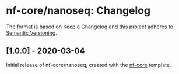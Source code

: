 # nf-core/nanoseq: Changelog

The format is based on [Keep a Changelog](http://keepachangelog.com/en/1.0.0/)
and this project adheres to [Semantic Versioning](http://semver.org/spec/v2.0.0.html).

## [1.0.0] - 2020-03-04

Initial release of nf-core/nanoseq, created with the [nf-core](http://nf-co.re/) template.

